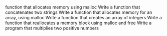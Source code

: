 function that allocates memory using malloc
Write a function that concatenates two strings
Write a function that allocates memory for an array, using malloc
Write a function that creates an array of integers
Write a function that reallocates a memory block using malloc and free
Write a program that multiplies two positive numbers
